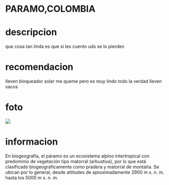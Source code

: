 # PARAMO,COLOMBIA
# descripcion 
que cosa tan linda es que si les cuento uds se lo pierden 
# recomendacion
lleven bloqueador solar me queme pero es muy lindo todo la verdad lleven sacos
# foto
![](https://cdn0.ecologiaverde.com/es/posts/6/4/5/paramo_caracteristicas_flora_y_fauna_2546_orig.jpg)
# informacion 
En biogeografía, el páramo es un ecosistema alpino intertropical con predominio de vegetación tipo matorral (arbustiva), por lo que está clasificado biogeográficamente como pradera y matorral de montaña. Se ubican por lo general, desde altitudes de aproximadamente 2900 m s. n. m. hasta los 5000 m s. n. m. 
